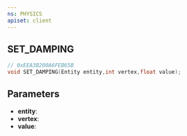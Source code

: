 ```yaml
---
ns: PHYSICS
apiset: client
---
```

## SET_DAMPING

```c
// 0xEEA3B200A6FEB65B
void SET_DAMPING(Entity entity,int vertex,float value);
```


## Parameters
* **entity**:
* **vertex**:
* **value**: